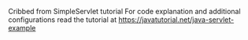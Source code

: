 Cribbed from SimpleServlet tutorial
For code explanation and additional configurations read the tutorial at https://javatutorial.net/java-servlet-example
